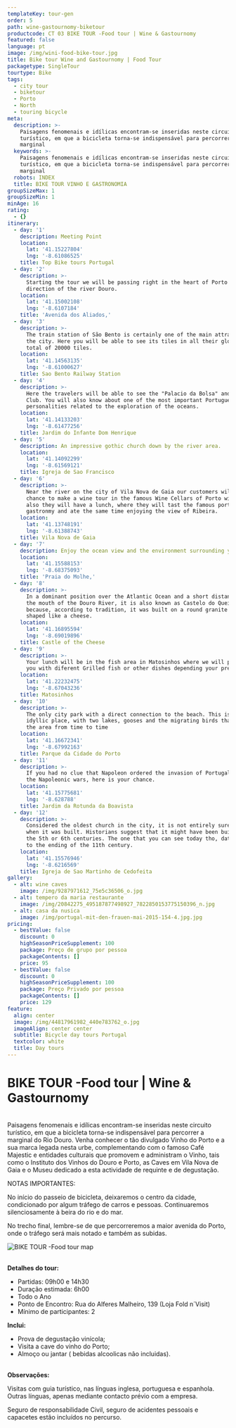 ```yaml
---
templateKey: tour-gen
order: 5
path: wine-gastournomy-biketour
productcode: CT 03 BIKE TOUR -Food tour | Wine & Gastournomy
featured: false
language: pt
image: /img/wini-food-bike-tour.jpg
title: Bike tour Wine and Gastournomy | Food Tour
packagetype: SingleTour
tourtype: Bike
tags:
  - city tour
  - biketour
  - Porto
  - North
  - touring bicycle
meta:
  description: >-
    Paisagens fenomenais e idílicas encontram-se inseridas neste circuito
    turístico, em que a bicicleta torna-se indispensável para percorrer a
    marginal 
  keywords: >-
    Paisagens fenomenais e idílicas encontram-se inseridas neste circuito
    turístico, em que a bicicleta torna-se indispensável para percorrer a
    marginal 
  robots: INDEX
  title: BIKE TOUR VINHO E GASTRONOMIA
groupSizeMax: 1
groupSizeMin: 1
minAge: 16
rating:
  - {}
itinerary:
  - day: '1'
    description: Meeting Point
    location:
      lat: '41.15227804'
      lng: '-8.61086525'
    title: Top Bike tours Portugal
  - day: '2'
    description: >-
      Starting the tour we will be passing right in the heart of Porto in the
      direction of the river Douro.
    location:
      lat: '41.15002108'
      lng: '-8.6107184'
    title: 'Avenida dos Aliados,'
  - day: '3'
    description: >-
      The train station of São Bento is certainly one of the main attractions of
      the city. Here you will be able to see its tiles in all their glory, a
      total of 20000 tiles.
    location:
      lat: '41.14563135'
      lng: '-8.61000627'
    title: Sao Bento Railway Station
  - day: '4'
    description: >-
      Here the travelers will be able to see the "Palacio da Bolsa" and the Hard
      Club. You will also know about one of the most important Portuguese
      personalities related to the exploration of the oceans.
    location:
      lat: '41.14133203'
      lng: '-8.61477256'
    title: Jardim do Infante Dom Henrique
  - day: '5'
    description: An impressive gothic church down by the river area.
    location:
      lat: '41.14092299'
      lng: '-8.61569121'
    title: Igreja de Sao Francisco
  - day: '6'
    description: >-
      Near the river on the city of Vila Nova de Gaia our customers will have a
      chance to make a wine tour in the famous Wine Cellars of Porto wine and
      also they will have a lunch, where they will tast the famous portuguese
      gastronmy and ate the same time enjoying the view of Ribeira.
    location:
      lat: '41.13748191'
      lng: '-8.61388743'
    title: Vila Nova de Gaia
  - day: '7'
    description: Enjoy the ocean view and the environment surrounding you
    location:
      lat: '41.15588153'
      lng: '-8.68375093'
    title: 'Praia do Molhe,'
  - day: '8'
    description: >-
      In a dominant position over the Atlantic Ocean and a short distance from
      the mouth of the Douro River, it is also known as Castelo do Queijo
      because, according to tradition, it was built on a round granite rock and
      shaped like a cheese.
    location:
      lat: '41.16895594'
      lng: '-8.69019896'
    title: Castle of the Cheese
  - day: '9'
    description: >-
      Your lunch will be in the fish area in Matosinhos where we will present
      you with diferent Grilled fish or other dishes depending your preferences.
    location:
      lat: '41.22232475'
      lng: '-8.67043236'
    title: Matosinhos
  - day: '10'
    description: >-
      The only city park with a direct connection to the beach. This is an
      idyllic place, with two lakes, gooses and the migrating birds that visit
      the area from time to time
    location:
      lat: '41.16672341'
      lng: '-8.67992163'
    title: Parque da Cidade do Porto
  - day: '11'
    description: >-
      If you had no clue that Napoleon ordered the invasion of Portugal during
      the Napoleonic wars, here is your chance.
    location:
      lat: '41.15775681'
      lng: '-8.628788'
    title: Jardim da Rotunda da Boavista
  - day: '12'
    description: >-
      Considered the oldest church in the city, it is not entirely sure as to
      when it was built. Historians suggest that it might have been build around
      the 5th or 6th centuries. The one that you can see today tho, dates back
      to the ending of the 11th century.
    location:
      lat: '41.15576946'
      lng: '-8.6216569'
    title: Igreja de Sao Martinho de Cedofeita
gallery:
  - alt: wine caves
    image: /img/9287971612_75e5c36506_o.jpg
  - alt: tempero da maria restaurante
    image: /img/20842275_495187877498927_7822850153775150396_n.jpg
  - alt: casa da nusica
    image: /img/portugal-mit-den-frauen-mai-2015-154-4.jpg.jpg
pricing:
  - bestValue: false
    discount: 0
    highSeasonPriceSupplement: 100
    package: Preço de grupo por pessoa
    packageContents: []
    price: 95
  - bestValue: false
    discount: 0
    highSeasonPriceSupplement: 100
    package: Preço Privado por pessoa
    packageContents: []
    price: 129
feature:
  align: center
  image: /img/44817961982_440e783762_o.jpg
  imageAlign: center center
  subtitle: Bicycle day tours Portugal
  textcolor: white
  title: Day tours
---
```

# BIKE TOUR -Food tour | Wine & Gastournomy

\
Paisagens fenomenais e idílicas encontram-se inseridas neste circuito turístico, em que a bicicleta torna-se indispensável para percorrer a marginal do Rio Douro. Venha conhecer o tão divulgado Vinho do Porto e a sua marca legada nesta urbe, complementando com o famoso Café Majestic e entidades culturais que promovem e administram o Vinho, tais como o Instituto dos Vinhos do Douro e Porto, as Caves em Vila Nova de Gaia e o Museu dedicado a esta actividade de requinte e de degustação.



NOTAS IMPORTANTES:

No início do passeio de bicicleta, deixaremos o centro da cidade, condicionado por algum tráfego de carros e pessoas. Continuaremos silenciosamente à beira do rio e do mar.

No trecho final, lembre-se de que percorreremos a maior avenida do Porto, onde o tráfego será mais notado e também as subidas.

![BIKE TOUR -Food tour map](/img/sightseeing-porto-bike-tour.png)

\
**Detalhes do tour:**

* Partidas: 09h00 e 14h30
* Duração estimada: 6h00
* Todo o Ano
* Ponto de Encontro: Rua do Alferes Malheiro, 139 (Loja Fold n´Visit)
* Mínimo de participantes: 2

**Inclui:**

* Prova de degustação vinícola;
* Visita a cave do vinho do Porto;
* Almoço ou jantar ( bebidas alcoolicas não incluidas).

\
**Observações:**

Visitas com guia turístico, nas línguas inglesa, portuguesa e espanhola. Outras línguas, apenas mediante contacto prévio com a empresa.

Seguro de responsabilidade Civil, seguro de acidentes pessoais e capacetes estão incluídos no percurso.

